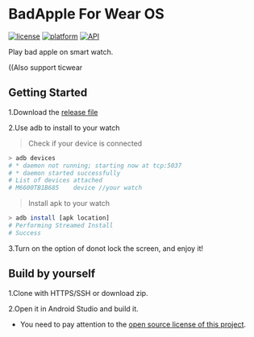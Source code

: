 # BadApple For Wear OS

[![license](https://img.shields.io/badge/license-%20Apache--2.0-blue.svg)](https://github.com/lz233/BadApple_For_Wear_OS/blob/master/LICENSE)
[![platform](https://img.shields.io/badge/flatpofm-Wear%20OS-yellow.svg)](https://wearos.google.com)
[![API](https://img.shields.io/badge/API-22%2B-brightgreen.svg?style=flat)](https://android-arsenal.com/api?level=22)

Play bad apple on smart watch.

((Also support ticwear

## Getting Started
1.Download the [release file](https://github.com/lz233/BadApple_For_Wear_OS/releases)

2.Use adb to install to your watch
>Check if your device is connected
```bash
> adb devices
# * daemon not running; starting now at tcp:5037
# * daemon started successfully
# List of devices attached
# M6600TB1B685    device //your watch
```
>Install apk to your watch
```bash
> adb install [apk location]
# Performing Streamed Install
# Success
```

3.Turn on the option of donot lock the screen, and enjoy it!
## Build by yourself
1.Clone with HTTPS/SSH or download zip.

2.Open it in Android Studio and build it.

* You need to pay attention to the [open source license of this project](https://github.com/lz233/BadApple_For_Wear_OS/blob/master/LICENSE).
